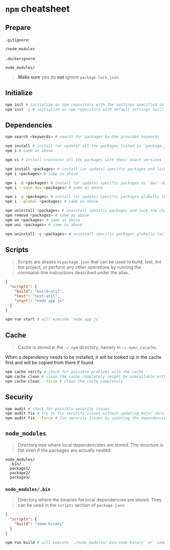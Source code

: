 # `npm` cheatsheet

## Prepare

`.gitignore`:

```
/node_modules
```

`.dockerignore`:

```
node_modules/
```

> **Make sure** you do **not** ignore `package-lock.json`.

## Initialize

```bash
npm init # initialize an npm repository with the settings specified in interactive mode
npm init -y # initialize an npm repository with default settings (will not ask anything)
```

## Dependencies

```bash
npm search <keywords> # search for packages by the provided keywords

npm install # install (or update) all the packages listed in `package.json` and lock their versions in `package-lock.json`
npm i # same as above

npm ci # install (restore) all the packages with their exact versions from the existing `package-lock.json`

npm install <packages> # install (or update) specific packages and lock their versions in `package-lock.json` (will add new dependencies to the `dependencies` section in `package.json`)
npm i <packages> # same as above

npm i -D <packages> # install (or update) specific packages as "dev" dependencies and lock their versions in `package-lock.json` (will add new dependencies to the `devDependencies` section in `package.json`)
npm i --save-dev <packages> # same as above

npm i -g <packages> # install (or update) specific packages globally (binaries will be available everywhere if present)
npm i --global <packages> # same as above

npm uninstall <packages> # uninstall specific packages and lock the changes in `package-lock.json` (will remove listed dependencies from the `package.json`)
npm remove <packages> # same as above
npm un <packages> # same as above
npm uni <packages> # same as above

npm uninstall -g <packages> # uninstall specific packages globally (will delete the packages from the global scope but will not affect the local installation)
```

## Scripts

> Scripts are aliases in `package.json` that can be used to build, test, lint the project, or perform any other operations by running the command-line instructions described under the alias.

```json
{
  "scripts": {
    "build": "build-util",
    "test": "test-util",
    "start": "node app.js"
  }
}
```

```bash
npm run start # will execute `node app.js`
```

## Cache

> Cache is stored in the `~/.npm` directory, namely in `~/.npm/_cacache`.

When a dependency needs to be installed, it will be looked up in the cache first and will be copied from there if found.

```bash
npm cache verify # check for possible problems with the cache
npm cache clean # clean the cache completely (might be unavailable without the `--force` option)
npm cache clean --force # clean the cache completely
```

## Security

```bash
npm audit # check for possible security issues
npm audit fix # try to fix security issues without updating major versions of the dependencies
npm audit fix --force # fix security issues by updating the dependencies even if they have breaking changes
```

## `node_modules`

> Directory tree where local dependencides are stored. The structure is flat even if the packages are actually nested:

```
node_modules/
  .bin/
  package1/
  package2/
  package3/
```

### `node_modules/.bin`

> Directory where the binaries for local dependencies are stored. They can be used in the `scripts` section of `package.json`:

```json
{
  "scripts": {
    "build": "some-binary"
  }
}
```

```bash
npm run build # will execute `./node_modules/.bin/some-binary` or `some-binary` if globally installed
```
